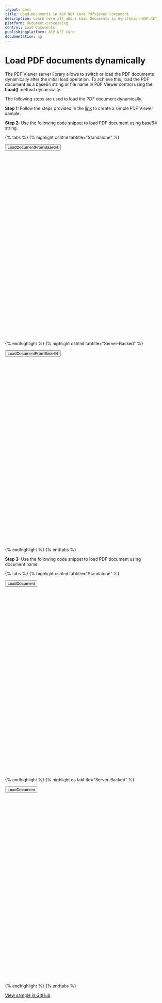 ```yaml
---
layout: post
title: Load Documents in ASP.NET Core Pdfviewer Component
description: Learn here all about Load Documents in Syncfusion ASP.NET Core Pdfviewer component of Syncfusion Essential JS 2 and more.
platform: document-processing
control: Load Documents
publishingplatform: ASP.NET Core
documentation: ug
---
```


# Load PDF documents dynamically

The PDF Viewer server library allows to switch or load the PDF documents dynamically after the initial load operation. To achieve this, load the PDF document as a base64 string or file name in PDF Viewer control using the **Load()** method dynamically.

The following steps are used to load the PDF document dynamically.

**Step 1:** Follow the steps provided in the [link](https://help.syncfusion.com/document-processing/pdf/pdf-viewer/asp-net-core/getting-started) to create a simple PDF Viewer sample.

**Step 2:** Use the following code snippet to load PDF document using base64 string.

{% tabs %}
{% highlight cshtml tabtitle="Standalone" %}

<button type="button" onclick="load1()">LoadDocumentFromBase64</button>

<div style="width:100%;height:600px">
    <ejs-pdfviewer id="pdfviewer"
                   style="height:600px"
                   documentPath="https://cdn.syncfusion.com/content/pdf/hive-succinctly.pdf">
    </ejs-pdfviewer>
</div>

<script type ="text/javascript">

    // Load a Base64 String
    function load1() {
        var viewer = document.getElementById('pdfviewer').ej2_instances[0];

    }
</script>

{% endhighlight %}
{% highlight cshtml tabtitle="Server-Backed" %}

<button type="button" onclick="load1()">LoadDocumentFromBase64</button>

<div style="width:100%;height:600px">
    <ejs-pdfviewer id="pdfviewer"
                   style="height:600px"
                   serviceUrl='/Index'
                   documentPath="https://cdn.syncfusion.com/content/pdf/hive-succinctly.pdf">
    </ejs-pdfviewer>
</div>

<script type ="text/javascript">

    // Load a Base64 String
    function load1() {
        var viewer = document.getElementById('pdfviewer').ej2_instances[0];
        viewer.load("data:application/pdf;base64," + addBase64String, null);

    }

</script>

{% endhighlight %}
{% endtabs %}

**Step 3:** Use the following code snippet to load PDF document using document name.

{% tabs %}
{% highlight cshtml tabtitle="Standalone" %}

<button type="button" onclick="load2()">LoadDocument</button>

<div style="width:100%;height:600px">
    <ejs-pdfviewer id="pdfviewer"
                   style="height:600px"
                   documentPath="https://cdn.syncfusion.com/content/pdf/hive-succinctly.pdf">
    </ejs-pdfviewer>
</div>

<script type ="text/javascript">

    // load document using file path.
    function load2() {
        var viewer = document.getElementById('pdfviewer').ej2_instances[0];
        viewer.load("https://cdn.syncfusion.com/content/pdf/hive-succinctly.pdf",null)
    }
</script>

{% endhighlight %}
{% highlight cs tabtitle="Server-Backed" %}

<button type="button" onclick="load2()">LoadDocument</button>

<div style="width:100%;height:600px">
    <ejs-pdfviewer id="pdfviewer"
                   style="height:600px"
                   serviceUrl='/Index'
                   documentPath="https://cdn.syncfusion.com/content/pdf/hive-succinctly.pdf">
    </ejs-pdfviewer>
</div>

<script type ="text/javascript">

    // load document using file path.
    function load2() {
        var viewer = document.getElementById('pdfviewer').ej2_instances[0];
        viewer.load("https://cdn.syncfusion.com/content/pdf/hive-succinctly.pdf",null)
    }
</script>

{% endhighlight %}
{% endtabs %}


[View sample in GitHub](https://github.com/SyncfusionExamples/asp-core-pdf-viewer-examples/tree/master/How%20to/Load%20PDF%20documents%20dynamically)